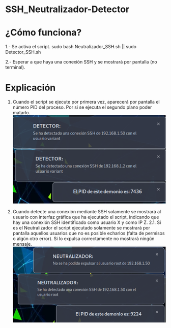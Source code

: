 # SSH_Neutralizador-Detector

# ¿Cómo funciona?

1.- Se activa el script.
sudo bash Neutralizador_SSH.sh || sudo Detector_SSH.sh

2.- Esperar a que haya una conexión SSH y se mostrará por pantalla (no terminal).


# Explicación
1. Cuando el script se ejecute por primera vez, aparecerá por pantalla el número PID del proceso. Por si se ejecuta el segundo plano poder matarlo.
![Ejemplo detector](Ejemplo.png)

2. Cuando detecte una conexión mediante SSH solamente se mostrará al usuario con interfaz gráfica que ha ejecutado el script, indicando que hay una conexión SSH identificado como usuario X y como IP Z.
2.1. Si es el Neutralizador el script ejecutado solamente se mostrará por pantalla aquellos usuarios que no es posible echarlos (falta de permisos o algún otro error). Si lo expulsa correctamente no mostrará ningún mensaje.
![Ejemplo Neutralizador](Ejemplo-Neutralizador-falla.png)

